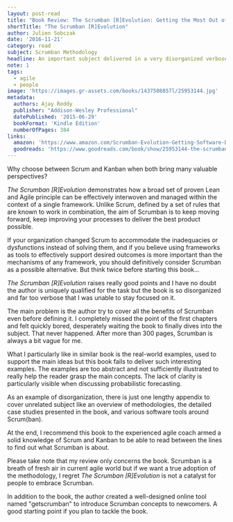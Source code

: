 ```yaml
---
layout: post-read
title: "Book Review: The Scrumban [R]Evolution: Getting the Most Out of Agile, Scrum, and Lean Kanban"
shortTitle: "The Scrumban [R]Evolution"
author: Julien Sobczak
date: '2016-11-21'
category: read
subject: Scrumban Methodology
headline: An important subject delivered in a very disorganized verbose book. Recommended for the more adventurous reader.
note: 1
tags:
  - agile
  - people
image: 'https://images.gr-assets.com/books/1437508857l/25953144.jpg'
metadata:
  authors: Ajay Reddy
  publisher: "Addison-Wesley Professional"
  datePublished: '2015-06-29'
  bookFormat: 'Kindle Edition'
  numberOfPages: 384
links:
  amazon: 'https://www.amazon.com/Scrumban-Evolution-Getting-Software-Development/dp/013408621X/'
  goodreads: 'https://www.goodreads.com/book/show/25953144-the-scrumban-r-evolution'
---
```


Why choose between Scrum and Kanban when both bring many valuable perspectives?

*The Scrumban [R]Evolution* demonstrates how a broad set of proven Lean and Agile principle can be effectively interwoven and managed within the context of a single framework. Unlike Scrum, defined by a set of rules that are known to work in combination, the aim of Scrumban is to keep moving forward, keep improving your processes to deliver the best product possible.

If your organization changed Scrum to accommodate the inadequacies or dysfunctions instead of solving them, and if you believe using frameworks as tools to effectively support desired outcomes is more important than the mechanisms of any framework, you should definitively consider Scrumban as a possible alternative. But think twice before starting this book...

*The Scrumban [R]Evolution* raises really good points and I have no doubt the author is uniquely qualified for the task but the book is so disorganized and far too verbose that I was unable to stay focused on it.

The main problem is the author try to cover all the benefits of Scrumban even before defining it. I completely missed the point of the first chapters and felt quickly bored, desperately waiting the book to finally dives into the subject. That never happened. After more than 300 pages, Scrumban is always a bit vague for me.

What I particularly like in similar book is the real-world examples, used to support the main ideas but this book fails to deliver such interesting examples. The examples are too abstract and not sufficiently illustrated to really help the reader grasp the main concepts. The lack of clarity is particularly visible when discussing probabilistic forecasting.

As an example of disorganization, there is just one lengthy appendix to cover unrelated subject like an overview of methodologies, the detailed case studies presented in the book, and various software tools around Scrum(ban).

At the end, I recommend this book to the experienced agile coach armed a solid knowledge of Scrum and Kanban to be able to read between the lines to find out what Scrumban is about.

Please take note that my review only concerns the book. Scrumban is a breath of fresh air in current agile world but if we want a true adoption of the methodology, I regret *The Scrumban [R]Evolution* is not a catalyst for people to embrace Scrumban.  

In addition to the book, the author created a well-designed online tool named "getscrumban" to introduce Scrumban concepts to newcomers. A good starting point if you plan to tackle the book.
